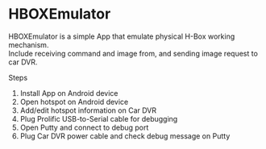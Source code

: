 # HBOXEmulator
HBOXEmulator is a simple App that emulate physical H-Box working mechanism.<br />
Include receiving command and image from, and sending image request to car DVR.<br />

Steps<br />
1. Install App on Android device<br />
2. Open hotspot on Android device<br />
3. Add/edit hotspot information on Car DVR<br />
4. Plug Prolific USB-to-Serial cable for debugging<br />
5. Open Putty and connect to debug port<br />
6. Plug Car DVR power cable and check debug message on Putty<br />
